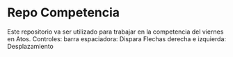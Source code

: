 # Repo Competencia
Este repositorio va ser utilizado para trabajar en la competencia del viernes en Atos.
Controles: barra espaciadora: Dispara
Flechas derecha e izquierda: Desplazamiento
